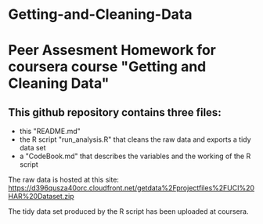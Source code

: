 Getting-and-Cleaning-Data
=========================

# Peer Assesment Homework for coursera course "Getting and Cleaning Data"

## This github repository contains three files:
* this "README.md"
* the R script "run_analysis.R" that cleans the raw data and exports a tidy data set
* a "CodeBook.md" that describes the variables and the working of the R script

The raw data is hosted at this site:
https://d396qusza40orc.cloudfront.net/getdata%2Fprojectfiles%2FUCI%20HAR%20Dataset.zip

The tidy data set produced by the R script has been uploaded at coursera.
